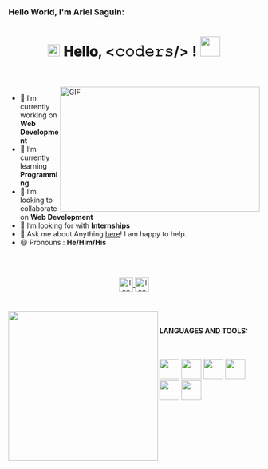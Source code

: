 ### Hello World, I'm Ariel Saguin:

<h1 align="center">
  <a target="_blank">
    <img src="https://github.com/JayantGoel001/JayantGoel001/blob/master/GIF/Earth.gif" width="24px" style="max-width:100%;">
  </a>
  𝐇𝐞𝐥𝐥𝐨, &lt;𝚌𝚘𝚍𝚎𝚛𝚜/&gt; !
  <a target="_blank">
    <img src="https://github.com/JayantGoel001/JayantGoel001/blob/master/GIF/Hi.gif" width="40px" />
  </a>
</h1>

<br/>
<br/>
<a target="_blank">
  <img align="right" height="250" width="400" alt="GIF" src="https://github.com/JayantGoel001/JayantGoel001/blob/master/GIF/code.gif">
</a>

- 🔭 I’m currently working on **Web Development**
- 🌱 I’m currently learning **Programming**
- 👯 I’m looking to collaborate on **Web Development**
- 🤔 I’m looking for with **Internships**
- 💬 Ask me about Anything [here](https://github.com/Lihuel-Saguin/leewell3k/issues)! I am happy to help.
- 😄 Pronouns : **He/Him/His**


<br/>
<br/>


<p align="center">  
  <a href="https://www.linkedin.com/in/lihuel-s/" target="blank">
    <img align="center" src="https://cdn-icons.flaticon.com/png/512/3536/premium/3536505.png?token=exp=1651029313~hmac=e3287a571801587c5eaa42617553e801" alt="leewell" height="28px" width="28px" />
  </a>
    <a href="https://www.leewell3k.com.ar" target="blank">
    <img align="center" src="https://cdn-icons-png.flaticon.com/512/331/331190.png" alt="leewell" height="28px" width="28px" />
  </a>
</p>




#

<a target="_blank"><img align="left" height="300" width="300" alt="" src="https://cdn-icons-png.flaticon.com/512/733/733553.png"></a>
<br/>


**LANGUAGES AND TOOLS:**  


<br/>
<br/>
<code><img height="40" width="40" src="https://cdn-icons-png.flaticon.com/512/732/732190.png"></code>
<code><img height="40" width="40" src="https://cdn-icons-png.flaticon.com/512/1051/1051277.png"></code>
<code><img height="40" width="40" src="https://cdn-icons-png.flaticon.com/512/5968/5968292.png"></code>
<code><img height="40" width="40" src="https://cdn-icons-png.flaticon.com/512/5968/5968520.png"></code>
<code><img height="40" width="40" src="https://cdn-icons-png.flaticon.com/512/5968/5968358.png"></code>
<code><img height="40" width="40" src="https://cdn-icons-png.flaticon.com/512/5968/5968672.png"></code>
